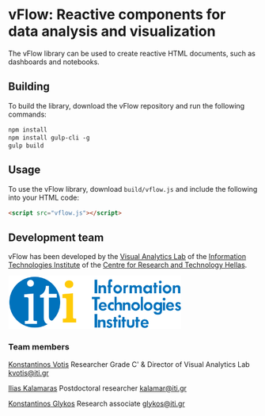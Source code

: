 # vFlow: Reactive components for data analysis and visualization

The vFlow library can be used to create reactive HTML documents, such as dashboards and notebooks.

## Building

To build the library, download the vFlow repository and run the following commands:

```
npm install
npm install gulp-cli -g
gulp build
```

## Usage

To use the vFlow library, download `build/vflow.js` and include the following into your HTML code:

```html
<script src="vflow.js"></script>
```

## Development team

vFlow has been developed by the [Visual Analytics Lab](https://varlab.iti.gr/) of the [Information Technologies Institute](https://www.iti.gr/iti/en/index.html) of the [Centre for Research and Technology Hellas](https://www.certh.gr/root.en.aspx).

![ITI_logo](iti_logo.png)

### Team members

[Konstantinos Votis](https://www.iti.gr/iti/en/people/Konstantinos_Votis.html)
Researcher Grade C' & Director of Visual Analytics Lab
kvotis@iti.gr

[Ilias Kalamaras](https://www.iti.gr/iti/en/people/Ilias_Kalamaras.html)
Postdoctoral researcher
kalamar@iti.gr

[Konstantinos Glykos](https://www.iti.gr/iti/en/people/Konstantinos_Glykos.html)
Research associate
glykos@iti.gr
